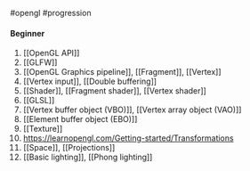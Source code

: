#opengl #progression


#### Beginner

1. [[OpenGL API]]
2. [[GLFW]]
3. [[OpenGL Graphics pipeline]], [[Fragment]], [[Vertex]]
4. [[Vertex input]], [[Double buffering]]
5. [[Shader]], [[Fragment shader]], [[Vertex shader]]
6. [[GLSL]]
7. [[Vertex buffer object (VBO)]], [[Vertex array object (VAO)]]
8. [[Element buffer object (EBO)]]
9. [[Texture]]
10. https://learnopengl.com/Getting-started/Transformations
11. [[Space]], [[Projections]]
12. [[Basic lighting]], [[Phong lighting]]